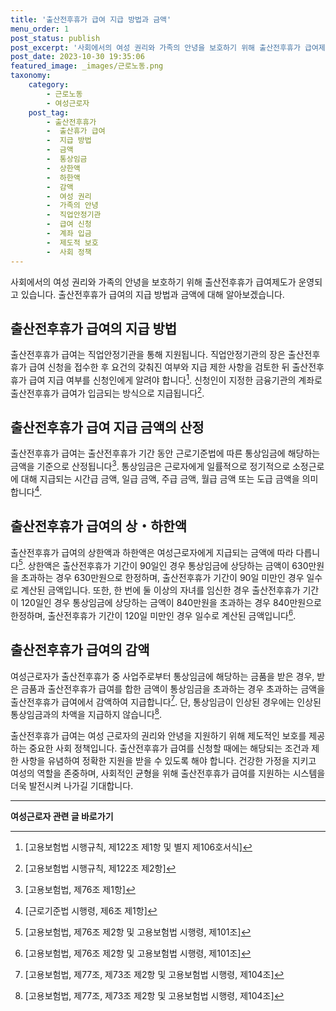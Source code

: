 ```yaml
---
title: '출산전후휴가 급여 지급 방법과 금액'
menu_order: 1
post_status: publish
post_excerpt: '사회에서의 여성 권리와 가족의 안녕을 보호하기 위해 출산전후휴가 급여제도가 운영되고 있습니다. 출산전후휴가 급여의 지급 방법과 금액에 대해 알아보겠습니다.'
post_date: 2023-10-30 19:35:06
featured_image: _images/근로노동.png
taxonomy:
    category:
        - 근로노동
        - 여성근로자
    post_tag:
        - 출산전후휴가
        -  출산휴가 급여
        -  지급 방법
        -  금액
        -  통상임금
        -  상한액
        -  하한액
        -  감액
        -  여성 권리
        -  가족의 안녕
        -  직업안정기관
        -  급여 신청
        -  계좌 입금
        -  제도적 보호
        -  사회 정책
---
```



사회에서의 여성 권리와 가족의 안녕을 보호하기 위해 출산전후휴가 급여제도가 운영되고 있습니다. 출산전후휴가 급여의 지급 방법과 금액에 대해 알아보겠습니다.

## 출산전후휴가 급여의 지급 방법

출산전후휴가 급여는 직업안정기관을 통해 지원됩니다. 직업안정기관의 장은 출산전후휴가 급여 신청을 접수한 후 요건의 갖춰진 여부와 지급 제한 사항을 검토한 뒤 출산전후휴가 급여 지급 여부를 신청인에게 알려야 합니다[^1]. 신청인이 지정한 금융기관의 계좌로 출산전후휴가 급여가 입금되는 방식으로 지급됩니다[^2].

## 출산전후휴가 급여 지급 금액의 산정

출산전후휴가 급여는 출산전후휴가 기간 동안 근로기준법에 따른 통상임금에 해당하는 금액을 기준으로 산정됩니다[^3]. 통상임금은 근로자에게 일률적으로 정기적으로 소정근로에 대해 지급되는 시간급 금액, 일급 금액, 주급 금액, 월급 금액 또는 도급 금액을 의미합니다[^4].

## 출산전후휴가 급여의 상・하한액

출산전후휴가 급여의 상한액과 하한액은 여성근로자에게 지급되는 금액에 따라 다릅니다[^5]. 상한액은 출산전후휴가 기간이 90일인 경우 통상임금에 상당하는 금액이 630만원을 초과하는 경우 630만원으로 한정하며, 출산전후휴가 기간이 90일 미만인 경우 일수로 계산된 금액입니다. 또한, 한 번에 둘 이상의 자녀를 임신한 경우 출산전후휴가 기간이 120일인 경우 통상임금에 상당하는 금액이 840만원을 초과하는 경우 840만원으로 한정하며, 출산전후휴가 기간이 120일 미만인 경우 일수로 계산된 금액입니다[^5].

## 출산전후휴가 급여의 감액

여성근로자가 출산전후휴가 중 사업주로부터 통상임금에 해당하는 금품을 받은 경우, 받은 금품과 출산전후휴가 급여를 합한 금액이 통상임금을 초과하는 경우 초과하는 금액을 출산전후휴가 급여에서 감액하여 지급합니다[^6]. 단, 통상임금이 인상된 경우에는 인상된 통상임금과의 차액을 지급하지 않습니다[^6].

출산전후휴가 급여는 여성 근로자의 권리와 안녕을 지원하기 위해 제도적인 보호를 제공하는 중요한 사회 정책입니다. 출산전후휴가 급여를 신청할 때에는 해당되는 조건과 제한 사항을 유념하여 정확한 지원을 받을 수 있도록 해야 합니다. 건강한 가정을 지키고 여성의 역할을 존중하며, 사회적인 균형을 위해 출산전후휴가 급여를 지원하는 시스템을 더욱 발전시켜 나가길 기대합니다.

[^1]: [고용보험법 시행규칙, 제122조 제1항 및 별지 제106호서식]
[^2]: [고용보험법 시행규칙, 제122조 제2항]
[^3]: [고용보험법, 제76조 제1항]
[^4]: [근로기준법 시행령, 제6조 제1항]
[^5]: [고용보험법, 제76조 제2항 및 고용보험법 시행령, 제101조]
[^6]: [고용보험법, 제77조, 제73조 제2항 및 고용보험법 시행령, 제104조]
<!-- wp:separator -->
<hr class="wp-block-separator has-alpha-channel-opacity"/>
<!-- /wp:separator -->

<!-- wp:group {"backgroundColor":"base","layout":{"type":"constrained"}} -->
<div class="wp-block-group has-base-background-color has-background"><!-- wp:paragraph {"align":"center","fontSize":"medium"} -->
<p class="has-text-align-center has-large-font-size"><strong>여성근로자 관련 글 바로가기</strong></p>
<!-- /wp:paragraph -->


<!-- wp:latest-posts {"categories":[{"id":10991,"count":19,"description":"","link":"https://uknowlaw.com/category/%ec%97%ac%ec%84%b1%ea%b7%bc%eb%a1%9c%ec%9e%90/","name":"여성근로자","slug":"여성근로자","taxonomy":"category","parent":0,"meta":[],"_links":{"self":[{"href":"https://uknowlaw.com/wp-json/wp/v2/categories/10991"}],"collection":[{"href":"https://uknowlaw.com/wp-json/wp/v2/categories"}],"about":[{"href":"https://uknowlaw.com/wp-json/wp/v2/taxonomies/category"}],"wp:post_type":[{"href":"https://uknowlaw.com/wp-json/wp/v2/posts?categories=10991"}],"curies":[{"name":"wp","href":"https://api.w.org/{rel}","templated":true}]}}],"postsToShow":100,"excerptLength":28,"postLayout":"grid","columns":2,"featuredImageAlign":"left","featuredImageSizeSlug":"large","fontSize":18px} /--></div>
<!-- /wp:group -->